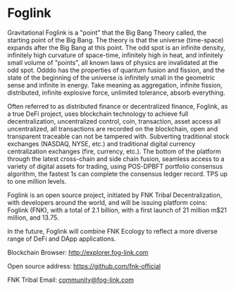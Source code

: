 # Foglink

Gravitational Foglink is a "point" that the Big Bang Theory called, the starting point of the Big Bang. The theory is that the universe (time-space) expands after the Big Bang at this point. The odd spot is an infinite density, infinitely high curvature of space-time, infinitely high in heat, and infinitely small volume of "points", all known laws of physics are invalidated at the odd spot. Odddo has the properties of quantum fusion and fission, and the state of the beginning of the universe is infinitely small in the geometric sense and infinite in energy. Take meaning as aggregation, infinite fission, distributed, infinite explosive force, unlimited tolerance, absorb everything.

Often referred to as distributed finance or decentralized finance, Foglink, as a true DeFi project, uses blockchain technology to achieve full decentralization, uncentralized control, coin, transaction, asset access all uncentralized, all transactions are recorded on the blockchain, open and transparent traceable can not be tampered with. Subverting traditional stock exchanges (NASDAQ, NYSE, etc.) and traditional digital currency centralization exchanges (fire, currency, etc.). The bottom of the platform through the latest cross-chain and side chain fusion, seamless access to a variety of digital assets for trading, using POS-DPBFT portfolio consensus algorithm, the fastest 1s can complete the consensus ledger record. TPS up to one million levels.

Foglink is an open source project, initiated by FNK  Tribal Decentralization, with developers around the world, and will be issuing platform coins: Foglink (FNK), with a total of 2.1 billion, with a first launch of 21 million m$21 million, and 13.75.

In the future, Foglink will combine FNK Ecology to reflect a more diverse range of DeFi and DApp applications.

Blockchain Browser: http://explorer.fog-link.com

Open source address: https://github.com/fnk-official

FNK Tribal Email: community@fog-link.com
